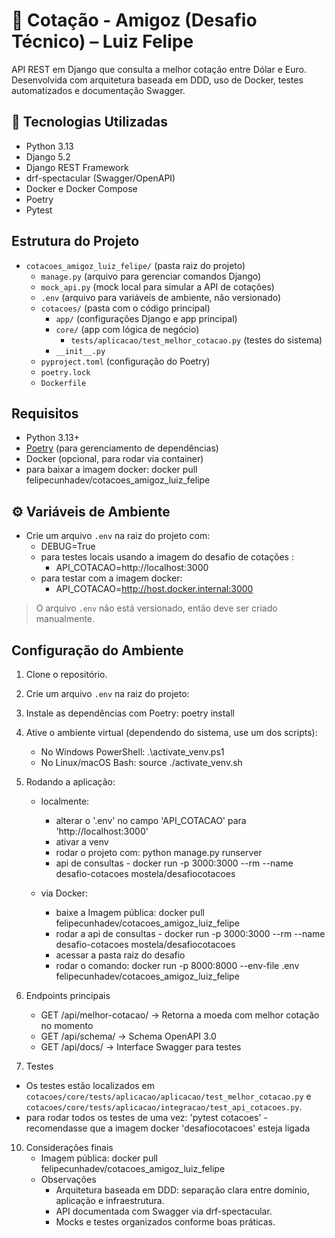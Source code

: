 # 💱 Cotação - Amigoz (Desafio Técnico) – Luiz Felipe
API REST em Django que consulta a melhor cotação entre Dólar e Euro. Desenvolvida com arquitetura baseada em DDD, uso de Docker, testes automatizados e documentação Swagger.

## 🚀 Tecnologias Utilizadas

- Python 3.13
- Django 5.2
- Django REST Framework
- drf-spectacular (Swagger/OpenAPI)
- Docker e Docker Compose
- Poetry
- Pytest

## Estrutura do Projeto

- `cotacoes_amigoz_luiz_felipe/` (pasta raiz do projeto)
  - `manage.py` (arquivo para gerenciar comandos Django)
  - `mock_api.py` (mock local para simular a API de cotações)
  - `.env` (arquivo para variáveis de ambiente, não versionado)
  - `cotacoes/` (pasta com o código principal)
    - `app/` (configurações Django e app principal)
    - `core/` (app com lógica de negócio)
      - `tests/aplicacao/test_melhor_cotacao.py` (testes do sistema)
    - `__init__.py`
  - `pyproject.toml` (configuração do Poetry)
  - `poetry.lock`
  - `Dockerfile`

## Requisitos

- Python 3.13+
- [Poetry](https://python-poetry.org/docs/#installation) (para gerenciamento de dependências)
- Docker (opcional, para rodar via container)
- para baixar a imagem docker: docker pull felipecunhadev/cotacoes_amigoz_luiz_felipe

## ⚙️ Variáveis de Ambiente
  - Crie um arquivo `.env` na raiz do projeto com:
    - DEBUG=True
    - para testes locais usando a imagem do desafio de cotações : 
      - API_COTACAO=http://localhost:3000
    - para testar com a imagem docker: 
      - API_COTACAO=http://host.docker.internal:3000

> O arquivo `.env` não está versionado, então deve ser criado manualmente.

## Configuração do Ambiente

1. Clone o repositório.

2. Crie um arquivo `.env` na raiz do projeto:

3. Instale as dependências com Poetry: poetry install

4. Ative o ambiente virtual (dependendo do sistema, use um dos scripts):
    - No Windows PowerShell:
        .\activate_venv.ps1
    - No Linux/macOS Bash:
        source ./activate_venv.sh

5. Rodando a aplicação:
   - localmente:
     - alterar o '.env' no campo 'API_COTACAO' para 'http://localhost:3000'
     - ativar a venv
     - rodar o projeto com: python manage.py runserver
     - api de consultas - docker run -p 3000:3000 --rm --name desafio-cotacoes mostela/desafiocotacoes
       
   - via Docker:
     - baixe a Imagem pública: docker pull felipecunhadev/cotacoes_amigoz_luiz_felipe
     - rodar a api de consultas - docker run -p 3000:3000 --rm --name desafio-cotacoes mostela/desafiocotacoes
     - acessar a pasta raiz do desafio
     - rodar o comando: docker run -p 8000:8000 --env-file .env felipecunhadev/cotacoes_amigoz_luiz_felipe

  
  
7. Endpoints principais
   - GET /api/melhor-cotacao/ → Retorna a moeda com melhor cotação no momento
   - GET /api/schema/ → Schema OpenAPI 3.0
   - GET /api/docs/ → Interface Swagger para testes

8. Testes
  - Os testes estão localizados em `cotacoes/core/tests/aplicacao/aplicacao/test_melhor_cotacao.py` e `cotacoes/core/tests/aplicacao/integracao/test_api_cotacoes.py`.
  - para rodar todos os testes de uma vez: 'pytest cotacoes' - recomendasse que a imagem docker 'desafiocotacoes' esteja ligada
   
10. Considerações finais
    - Imagem pública: docker pull felipecunhadev/cotacoes_amigoz_luiz_felipe
    - Observações
        - Arquitetura baseada em DDD: separação clara entre domínio, aplicação e infraestrutura.
        - API documentada com Swagger via drf-spectacular.
        - Mocks e testes organizados conforme boas práticas.
